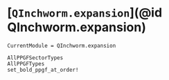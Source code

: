 # [`QInchworm.expansion`](@id QInchworm.expansion)

```@meta
CurrentModule = QInchworm.expansion
```
```@docs
AllPPGFSectorTypes
AllPPGFTypes
set_bold_ppgf_at_order!
```
